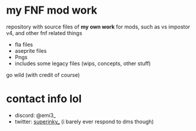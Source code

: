 # my FNF mod work
repository with source files of **my own work** for mods, such as vs impostor v4, and other fnf related things
- fla files
- aseprite files
- Pngs
- includes some legacy files (wips, concepts, other stuff)

go wild (with credit of course)

# contact info lol
- discord: @emi3_
- twitter: [superinky_](https://twitter.com/superinky_) (i barely ever respond to dms though)

